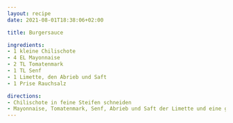 ```yaml
---
layout: recipe
date: 2021-08-01T18:38:06+02:00

title: Burgersauce

ingredients:
- 1 kleine Chilischote
- 4 EL Mayonnaise
- 2 TL Tomatenmark
- 1 TL Senf
- 1 Limette, den Abrieb und Saft
- 1 Prise Rauchsalz

directions:
- Chilischote in feine Steifen schneiden
- Mayonnaise, Tomatenmark, Senf, Abrieb und Saft der Limette und eine gute Prise Rauchsalz vermengen
---
```

